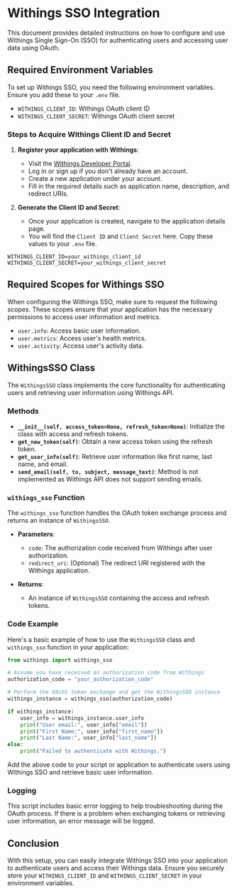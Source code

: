 # Withings SSO Integration

This document provides detailed instructions on how to configure and use Withings Single Sign-On (SSO) for authenticating users and accessing user data using OAuth.

## Required Environment Variables

To set up Withings SSO, you need the following environment variables. Ensure you add these to your `.env` file.

- `WITHINGS_CLIENT_ID`: Withings OAuth client ID
- `WITHINGS_CLIENT_SECRET`: Withings OAuth client secret

### Steps to Acquire Withings Client ID and Secret

1. **Register your application with Withings**:
   - Visit the [Withings Developer Portal](https://developer.withings.com/).
   - Log in or sign up if you don't already have an account.
   - Create a new application under your account.
   - Fill in the required details such as application name, description, and redirect URIs.

2. **Generate the Client ID and Secret**:
   - Once your application is created, navigate to the application details page.
   - You will find the `Client ID` and `Client Secret` here. Copy these values to your `.env` file.

```plaintext
WITHINGS_CLIENT_ID=your_withings_client_id
WITHINGS_CLIENT_SECRET=your_withings_client_secret
```

## Required Scopes for Withings SSO

When configuring the Withings SSO, make sure to request the following scopes. These scopes ensure that your application has the necessary permissions to access user information and metrics.

- `user.info`: Access basic user information.
- `user.metrics`: Access user's health metrics.
- `user.activity`: Access user's activity data.

## WithingsSSO Class

The `WithingsSSO` class implements the core functionality for authenticating users and retrieving user information using Withings API.

### Methods

- **`__init__(self, access_token=None, refresh_token=None)`**: Initialize the class with access and refresh tokens.
- **`get_new_token(self)`**: Obtain a new access token using the refresh token.
- **`get_user_info(self)`**: Retrieve user information like first name, last name, and email.
- **`send_email(self, to, subject, message_text)`**: Method is not implemented as Withings API does not support sending emails.

### `withings_sso` Function

The `withings_sso` function handles the OAuth token exchange process and returns an instance of `WithingsSSO`.

- **Parameters**:
  - `code`: The authorization code received from Withings after user authorization.
  - `redirect_uri`: (Optional) The redirect URI registered with the Withings application.

- **Returns**:
  - An instance of `WithingsSSO` containing the access and refresh tokens.

### Code Example

Here's a basic example of how to use the `WithingsSSO` class and `withings_sso` function in your application:

```python
from withings import withings_sso

# Assume you have received an authorization code from Withings
authorization_code = "your_authorization_code"

# Perform the OAuth token exchange and get the WithingsSSO instance
withings_instance = withings_sso(authorization_code)

if withings_instance:
    user_info = withings_instance.user_info
    print("User email:", user_info["email"])
    print("First Name:", user_info["first_name"])
    print("Last Name:", user_info["last_name"])
else:
    print("Failed to authenticate with Withings.")
```

Add the above code to your script or application to authenticate users using Withings SSO and retrieve basic user information.

### Logging

This script includes basic error logging to help troubleshooting during the OAuth process. If there is a problem when exchanging tokens or retrieving user information, an error message will be logged.

## Conclusion

With this setup, you can easily integrate Withings SSO into your application to authenticate users and access their Withings data. Ensure you securely store your `WITHINGS_CLIENT_ID` and `WITHINGS_CLIENT_SECRET` in your environment variables.